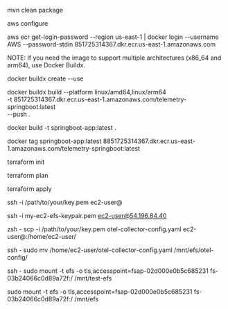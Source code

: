 mvn clean package 



aws configure


aws ecr get-login-password --region us-east-1 | docker login --username AWS --password-stdin 851725314367.dkr.ecr.us-east-1.amazonaws.com


NOTE: If you need the image to support multiple architectures (x86_64 and arm64), use Docker Buildx.


docker buildx create --use



docker buildx build --platform linux/amd64,linux/arm64 \
  -t 851725314367.dkr.ecr.us-east-1.amazonaws.com/telemetry-springboot:latest \
  --push .


docker build -t springboot-app:latest .


docker tag springboot-app:latest 8851725314367.dkr.ecr.us-east-1.amazonaws.com/telemetry-springboot:latest






terraform init 

terraform plan

terraform apply


ssh -i /path/to/your/key.pem ec2-user@<public-ip-address>

ssh -i my-ec2-efs-keypair.pem ec2-user@54.196.84.40


zsh - scp -i /path/to/your/key.pem otel-collector-config.yaml ec2-user@<public-ip-address>:/home/ec2-user/


ssh - sudo mv /home/ec2-user/otel-collector-config.yaml /mnt/efs/otel-config/

ssh - sudo mount -t efs -o tls,accesspoint=fsap-02d000e0b5c685231 fs-03b24066c0d89a72f:/ /mnt/test-efs

sudo mount -t efs -o tls,accesspoint=fsap-02d000e0b5c685231 fs-03b24066c0d89a72f:/ /mnt/efs


